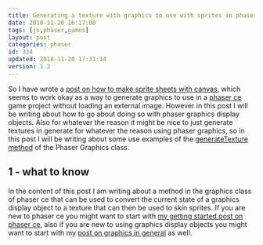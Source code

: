 ```yaml
---
title: Generating a texture with graphics to use with sprites in phaser ce
date: 2018-11-20 16:17:00
tags: [js,phaser,games]
layout: post
categories: phaser
id: 334
updated: 2018-11-20 17:31:14
version: 1.2
---
```


So I have wrote a [post on how to make sprite sheets with canvas](/2018/08/04/phaser-spritesheet-from-canvas/), which seems to work okay as a way to generate graphics to use in a [phaser ce](https://photonstorm.github.io/phaser-ce/index.html) game project without loading an external image. However in this post I will be writing about how to go about doing so with phaser graphics display objects. Also for whatever the reason it might be nice to just generate textures in generate for whatever the reason using phaser graphics, so in this post I will be writing about some use examples of the [generateTexture method](https://photonstorm.github.io/phaser-ce/Phaser.Graphics.html#generateTexture) of the Phaser Graphics class.

<!-- more -->

## 1 - what to know

In the content of this post I am writing about a method in the graphics class of phaser ce that can be used to convert the current state of a graphics display object to a texture that can then be used to skin sprites. If you are new to phaser ce you might want to start with [my getting started post on phaser ce](/2017/10/04/phaser-getting-started/), also if you are new to using graphics display objects you might want to start with my [post on graphics in general](/2017/10/21/phaser-graphics/) as well.

